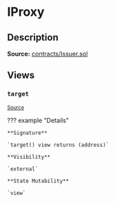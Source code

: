 # IProxy

## Description

**Source:** [contracts/Issuer.sol](https://github.com/Synthetixio/synthetix/tree/v2.77.0-alpha/contracts/Issuer.sol)

## Views

### `target`

<sub>[Source](https://github.com/Synthetixio/synthetix/tree/v2.77.0-alpha/contracts/Issuer.sol#L31)</sub>

??? example "Details"

    **Signature**

    `target() view returns (address)`

    **Visibility**

    `external`

    **State Mutability**

    `view`
